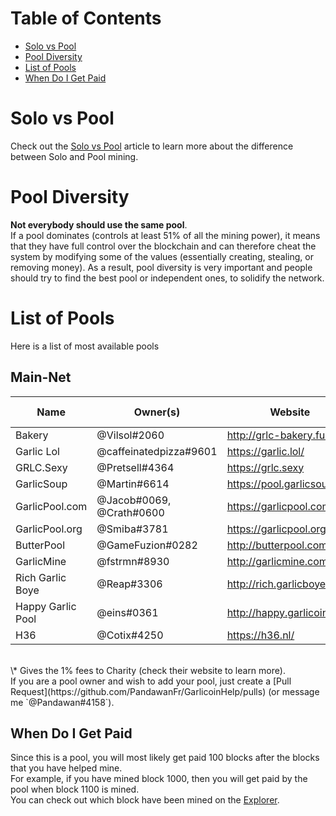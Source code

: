 # Table of Contents
- [Solo vs Pool](#solo-vs-pool)
- [Pool Diversity](#pool-diversity)
- [List of Pools](#list-of-pools)
- [When Do I Get Paid](#when-do-i-get-paid)

# Solo vs Pool
Check out the [Solo vs Pool](how-to-mine.html#solo-vs-pool) article to learn more about the difference between Solo and Pool mining.

# Pool Diversity
**Not everybody should use the same pool**.  
If a pool dominates (controls at least 51% of all the mining power), it means that they have full control over the blockchain and can therefore cheat the system by modifying some of the values (essentially creating, stealing, or removing money). As a result, pool diversity is very important and people should try to find the best pool or independent ones, to solidify the network.

# List of Pools
Here is a list of most available pools  

## Main-Net
| Name              | Owner(s)                 | Website                     | Pool Fee | Address                                   | Verified |
|-------------------|--------------------------|-----------------------------|----------|-------------------------------------------|----------|
| Bakery            | @Vilsol#2060             | http://grlc-bakery.fun/     | 1%       | stratum+tcp://pool.grlc-bakery.fun:3333   | Yes      |
| Garlic Lol        | @caffeinatedpizza#9601   | https://garlic.lol/         | 0.69%    | stratum+tcp://pool.garlic.lol:3333        | Yes      |
| GRLC.Sexy         | @Pretsell#4364           | https://grlc.sexy           | 0.5%     | stratum+tcp://grlc.sexy:3333              | Yes      |
| GarlicSoup        | @Martin#6614             | https://pool.garlicsoup.xyz | 1%**\*** | stratum+tcp://us.pool.garlicsoup.xyz:3333 | Yes      |
| GarlicPool.com    | @Jacob#0069, @Crath#0600 | https://garlicpool.com      | 1%       | stratum+tcp://grow.garlicpool.com:3333    | No       |
| GarlicPool.org    | @Smiba#3781              | https://garlicpool.org      | 1%       | stratum+tcp://stratum.garlicpool.org:3333 | Yes      |
| ButterPool        | @GameFuzion#0282         | http://butterpool.com/      | 0.75%    | stratum+tcp://butterpool.com:3032         | Yes      |
| GarlicMine        | @fstrmn#8930             | http://garlicmine.com       | 0.05%    | stratum+tcp://garlicmine.com:3333         | Yes      |
| Rich Garlic Boye  | @Reap#3306               | http://rich.garlicboye.com/ | 1%       | stratum+tcp://rich.garlicboye.com:3333    | Yes      |
| Happy Garlic Pool | @eins#0361               | http://happy.garlicoin.fun  | 0.7%     | stratum+tcp://happy.garlicoin.fun:3210    | Yes      |
| H36               | @Cotix#4250              | https://h36.nl/             | 0%       | stratum+tcp://h36.nl:3333                 | No       |

<br>
\* Gives the 1% fees to Charity (check their website to learn more).  
<br>
If you are a pool owner and wish to add your pool, just create a [Pull Request](https://github.com/PandawanFr/GarlicoinHelp/pulls) (or message me `@Pandawan#4158`).

## When Do I Get Paid
Since this is a pool, you will most likely get paid 100 blocks after the blocks that you have helped mine.  
For example, if you have mined block 1000, then you will get paid by the pool when block 1100 is mined.  
You can check out which block have been mined on the [Explorer](http://explorer.garlicoin.io/).
